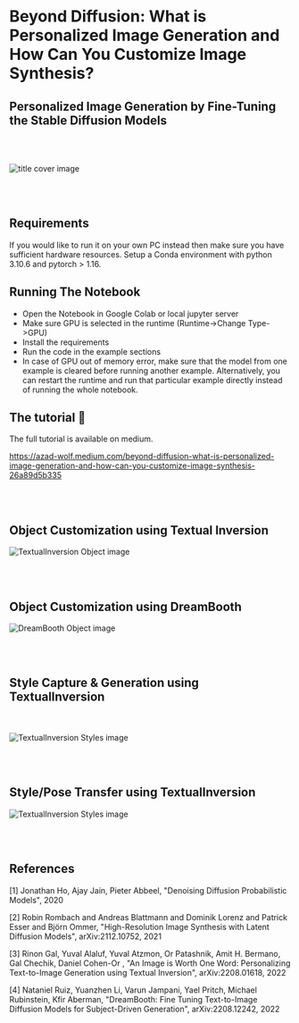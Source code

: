# Beyond Diffusion: What is Personalized Image Generation and How Can You Customize Image Synthesis?
## Personalized Image Generation by Fine-Tuning the Stable Diffusion Models  
<br/><br/>


![title cover image](cover.jpg)


<br/><br/>

## Requirements


If you would like to run it on your own PC instead then make sure you have sufficient hardware resources. Setup a Conda environment with python 3.10.6 and pytorch > 1.16.

## Running The Notebook

* Open the Notebook in Google Colab or local jupyter server
* Make sure GPU is selected in the runtime (Runtime->Change Type->GPU)
* Install the requirements
* Run the code in the example sections 
* In case of GPU out of memory error, make sure that the model from one example is cleared before running another example. Alternatively, you can restart the runtime and run that particular example directly instead of running the whole notebook.


## The tutorial 📃


The full tutorial is available on medium.

https://azad-wolf.medium.com/beyond-diffusion-what-is-personalized-image-generation-and-how-can-you-customize-image-synthesis-26a89d5b335

<br/><br/>


## Object Customization using Textual Inversion


![TextualInversion Object image](ti-object.jpg)

<br/><br/>
## Object Customization using DreamBooth



![DreamBooth Object image](dreambooth.jpg)

<br/><br/>
## Style Capture & Generation using TextualInversion


<br/><br/>
![TextualInversion Styles image](style-images.jpg) 

<br/><br/>
## Style/Pose Transfer using TextualInversion


![TextualInversion Styles image](ti-styles.jpg) 

<br/><br/>


## References 


[1] Jonathan Ho, Ajay Jain, Pieter Abbeel, "Denoising Diffusion Probabilistic Models", 2020

[2] Robin Rombach and Andreas Blattmann and Dominik Lorenz and Patrick Esser and Björn Ommer, "High-Resolution Image Synthesis with Latent Diffusion Models", arXiv:2112.10752, 2021

[3] Rinon Gal, Yuval Alaluf, Yuval Atzmon, Or Patashnik, Amit H. Bermano, Gal Chechik, Daniel Cohen-Or
, "An Image is Worth One Word: Personalizing Text-to-Image Generation using Textual Inversion", arXiv:2208.01618, 2022

[4] Nataniel Ruiz, Yuanzhen Li, Varun Jampani, Yael Pritch, Michael Rubinstein, Kfir Aberman, "DreamBooth: Fine Tuning Text-to-Image Diffusion Models for Subject-Driven Generation", arXiv:2208.12242, 2022










